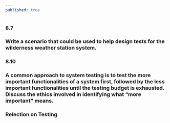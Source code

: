 ```yaml
---
published: true
---
```

### 8.7
### Write a scenario that could be used to help design tests for the wilderness weather station system.


### 8.10
###  A common approach to system testing is to test the more important functionalities of a system first, followed by the less important functionalities until the testing budget is exhausted. Discuss the ethics involved in identifying what “more important” means.

### Relection on Testing
